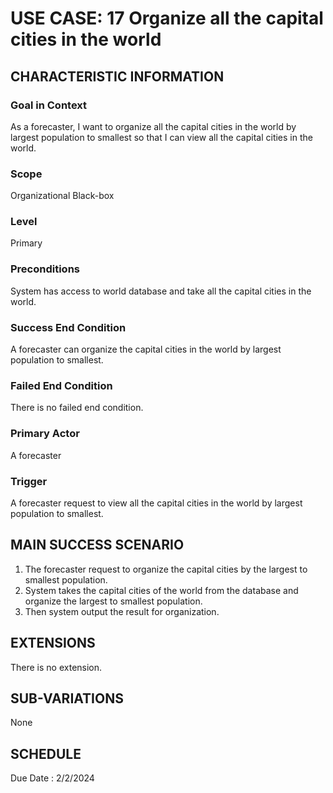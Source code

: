 # USE CASE: 17 Organize all the capital cities in the world
## CHARACTERISTIC INFORMATION

### Goal in Context

As a forecaster, I want to organize all the capital cities in the world by largest population to smallest so that I can view all the capital cities in the world.
### Scope

Organizational Black-box

### Level

Primary

### Preconditions

System has access to world database and take all the capital cities in the world.

### Success End Condition

A forecaster can organize the capital cities in the world by largest population to smallest.

### Failed End Condition

There is no failed end condition.
### Primary Actor

A forecaster

### Trigger

A forecaster request to view all the capital cities in the world by largest population to smallest.

## MAIN SUCCESS SCENARIO

1. The forecaster request to organize the capital cities by the largest to smallest population.
2.  System takes the capital cities of the world from the database and organize the largest to smallest population.
3.  Then system output the result for organization.

## EXTENSIONS

There is no extension.

## SUB-VARIATIONS

None

## SCHEDULE

Due Date : 2/2/2024
